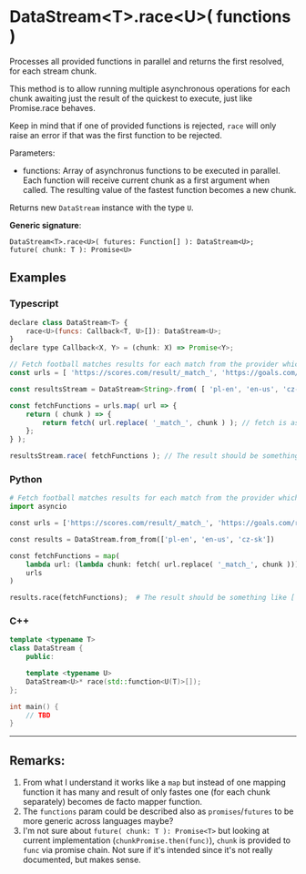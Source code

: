 # DataStream\<T>.race\<U>( functions )

Processes all provided functions in parallel and returns the first resolved, for each stream chunk.

This method is to allow running multiple asynchronous operations for each chunk awaiting just the result of the quickest to execute, just like Promise.race behaves.

Keep in mind that if one of provided functions is rejected, `race` will only raise an error if that was the first function to be rejected.

Parameters:

- functions: Array of asynchronus functions to be executed in parallel. Each function will receive current chunk as a first argument when called. The resulting value of the fastest function becomes a new chunk.

Returns new `DataStream` instance with the type `U`.

**Generic signature**:

```
DataStream<T>.race<U>( futures: Function[] ): DataStream<U>;
future( chunk: T ): Promise<U>
```

## Examples

### Typescript

```js
declare class DataStream<T> {
    race<U>(funcs: Callback<T, U>[]): DataStream<U>;
}
declare type Callback<X, Y> = (chunk: X) => Promise<Y>;

// Fetch football matches results for each match from the provider which retruns results the fastest.
const urls = [ 'https://scores.com/result/_match_', 'https://goals.com/results/_match_', , 'https://football.com/results/_match_' ];

const resultsStream = DataStream<String>.from( [ 'pl-en', 'en-us', 'cz-sk' ] );

const fetchFunctions = urls.map( url => {
    return ( chunk ) => {
        return fetch( url.replace( '_match_', chunk ) ); // fetch is async
    };
} );

resultsStream.race( fetchFunctions ); // The result should be something like [ '1:0', '2:2', '3:1' ]
```

### Python

```python
# Fetch football matches results for each match from the provider which retruns results the fastest.
import asyncio

const urls = ['https://scores.com/result/_match_', 'https://goals.com/results/_match_', 'https://football.com/results/_match_']

const results = DataStream.from_from(['pl-en', 'en-us', 'cz-sk'])

const fetchFunctions = map(
    lambda url: (lambda chunk: fetch( url.replace( '_match_', chunk ))),
    urls
)

results.race(fetchFunctions);  # The result should be something like [ '1:0', '2:2', '3:1' ]
```

### C++

```c++
template <typename T>
class DataStream {
    public:

    template <typename U>
    DataStream<U>* race(std::function<U(T)>[]);
};

int main() {
    // TBD
}
```

---

## Remarks:

1. From what I understand it works like a `map` but instead of one mapping function it has many and result of only fastes one (for each chunk separately) becomes de facto mapper function.
1. The `functions` param could be described also as `promises`/`futures` to be more generic across languages maybe?
1. I'm not sure about `future( chunk: T ): Promise<T>` but looking at current implementation (`chunkPromise.then(func)`), `chunk` is provided to `func` via promise chain. Not sure if it's intended since it's not really documented, but makes sense.
